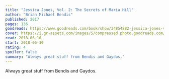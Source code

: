 ```yaml
---
title: "Jessica Jones, Vol. 2: The Secrets of Maria Hill"
author: "Brian Michael Bendis"
published: 2017
pages: 136
goodreads: https://www.goodreads.com/book/show/34854882-jessica-jones-vol-2
cover: https://i.gr-assets.com/images/S/compressed.photo.goodreads.com/books/1510169192l/34854882._SX98_.jpg
read: 2018-06-10
start: 2018-06-10
rating: 4
spoiler: false
summary: "Always great stuff from Bendis and Gaydos."
---
```


Always great stuff from Bendis and Gaydos.